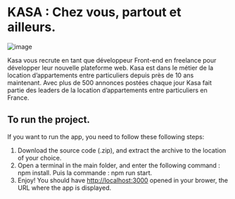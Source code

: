 # KASA : Chez vous, partout et ailleurs.

![image](https://user-images.githubusercontent.com/76693227/214608719-f9f7261b-a9d6-4b50-918d-9861484f132a.png)

Kasa vous recrute en tant que développeur Front-end en freelance pour développer leur nouvelle plateforme web. Kasa est dans le métier de la location d’appartements entre particuliers depuis près de 10 ans maintenant. Avec plus de 500 annonces postées chaque jour Kasa fait partie des leaders de la location d’appartements entre particuliers en France.

## To run the project.

If you want to run the app, you need to follow these following steps:

1. Download the source code (.zip), and extract the archive to the location of your choice.
2. Open a terminal in the main folder, and enter the following command : npm install. Puis la commande : npm run start.
3. Enjoy! You should have [http://localhost:3000](http://localhost:3000) opened in your brower, the URL where the app is displayed.
